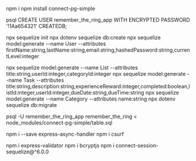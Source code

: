 npm i
npm install connect-pg-simple

psql
CREATE USER remember_the_ring_app WITH ENCRYPTED PASSWORD '!1Aa654321' CREATEDB;

npx sequelize init
npx dotenv sequelize db:create
npx sequelize model:generate --name User --attributes firstName:string,lastName:string,email:string,hashedPassword:string,currentLevel:integer

npx sequelize model:generate --name List --attributes title:string,userId:integer,categoryId:integer
npx sequelize model:generate --name Task --attributes title:string,description:string,experienceReward:integer,completed:boolean,listId:integer,userId:integer,dueDate:string,dueTime:string
npx sequelize model:generate --name Category --attributes name:string
npx dotenv sequelize db:migrate

psql -U remember_the_ring_app remember_the_ring < node_modules/connect-pg-simple/table.sql

npm i --save express-async-handler
npm i csurf

npm i express-validator
npm i bcryptjs
npm i connect-session-sequelize@^6.0.0
